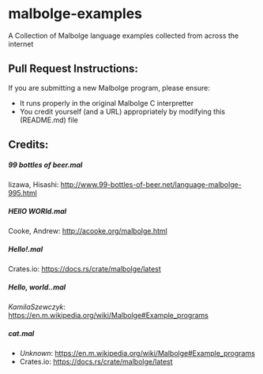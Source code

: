 malbolge-examples
=================

A Collection of Malbolge language examples collected from across the internet

## Pull Request Instructions:

If you are submitting a new Malbolge program, please ensure:

+ It runs properly in the original Malbolge C interpretter
+ You credit yourself (and a URL) appropriately by modifying this (README.md) file

## Credits:

##### 99 bottles of beer.mal
Iizawa, Hisashi: http://www.99-bottles-of-beer.net/language-malbolge-995.html

##### HEllO WORld.mal
Cooke, Andrew: http://acooke.org/malbolge.html

##### Hello!.mal
Crates.io: https://docs.rs/crate/malbolge/latest

##### Hello, world..mal
*KamilaSzewczyk*: https://en.m.wikipedia.org/wiki/Malbolge#Example_programs

##### cat.mal
+ *Unknown*: https://en.m.wikipedia.org/wiki/Malbolge#Example_programs
+ Crates.io: https://docs.rs/crate/malbolge/latest

